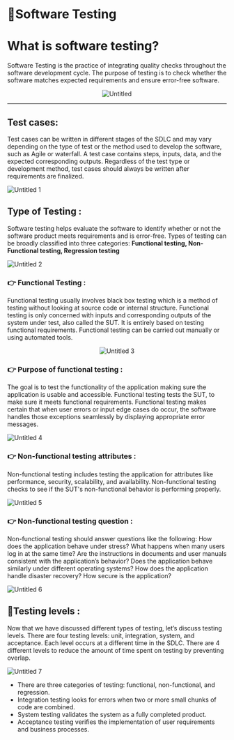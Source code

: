 # 🧪Software Testing

# What is software testing?

Software Testing is the practice of integrating quality checks throughout the software development cycle. The purpose of testing is to check whether the software matches expected requirements and ensure error-free software.

<div align="center">
  <img src="https://github.com/YassinMk/Software-Testing/assets/122708120/8d5bb1d0-270f-4575-b637-8e5354191846" alt="Untitled">
</div>

---

## Test cases:

Test cases can be written in different stages of the SDLC and may vary depending on the type of test or the method used to develop the software, such as Agile or waterfall. A test case contains steps, inputs, data, and the expected corresponding outputs. Regardless of the test type or development method, test cases should always be written after requirements are finalized.

![Untitled 1](https://github.com/YassinMk/Software-Testing/assets/122708120/2522c9b2-b2ef-4cc3-8ff2-42fdc10559a0)

## Type of Testing :

Software testing helps evaluate the software to identify whether or not the software product meets requirements and is error-free. Types of testing can be broadly classified into three categories: **Functional testing, Non-Functional testing, Regression testing**

![Untitled 2](https://github.com/YassinMk/Software-Testing/assets/122708120/71855e1e-76c6-4785-9205-a6311b5ca0af)

### 👉 **Functional Testing :**

Functional testing usually involves black box testing which is a method of testing without looking at source code or internal structure. Functional testing is only concerned with inputs and corresponding outputs of the system under test, also called the SUT. It is entirely based on testing functional requirements. Functional testing can be carried out manually or using automated tools.

<p align="center">
  <img src="https://github.com/YassinMk/Software-Testing/assets/122708120/7d281c35-f3c3-4b35-9f03-75140f604410" alt="Untitled 3">
</p>

### 👉 Purpose of functional testing :

The goal is to test the functionality of the application making sure the application is usable and accessible. Functional testing tests the SUT, to make sure it meets functional requirements. Functional testing makes certain that when user errors or input edge cases do occur, the software handles those exceptions seamlessly by displaying appropriate error messages.

![Untitled 4](https://github.com/YassinMk/Software-Testing/assets/122708120/19c2fef9-98dc-445c-bc75-f2e9a3cfaaf2)

### 👉 Non-functional testing attributes :

Non-functional testing includes testing the application for attributes like performance, security, scalability, and availability. Non-functional testing checks to see if the SUT's non-functional behavior is performing properly.

![Untitled 5](https://github.com/YassinMk/Software-Testing/assets/122708120/c95c7d15-d225-40de-b0f3-738cf46011ae)

### 👉 Non-functional testing question :

Non-functional testing should answer questions like the following: How does the application behave under stress? What happens when many users log in at the same time? Are the instructions in documents and user manuals consistent with the application’s behavior? Does the application behave similarly under different operating systems? How does the application handle disaster recovery? How secure is the application?

![Untitled 6](https://github.com/YassinMk/Software-Testing/assets/122708120/763cbcb2-cd26-4c67-8e87-22e8fcbb94a3)

## 📝Testing levels :

Now that we have discussed different types of testing, let’s discuss testing levels. There are four testing levels: unit, integration, system, and acceptance. Each level occurs at a different time in the SDLC. There are 4 different levels to reduce the amount of time spent on testing by preventing overlap. 

![Untitled 7](https://github.com/YassinMk/Software-Testing/assets/122708120/8f9c3550-6a13-46b6-8cdb-1466e7e48cf5)

- There are three categories of testing: functional, non-functional, and regression.
- Integration testing looks for errors when two or more small chunks of code are combined.
- System testing validates the system as a fully completed product.
- Acceptance testing verifies the implementation of user requirements and business processes.
